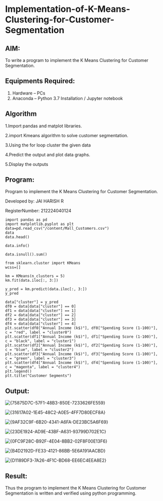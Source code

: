 # Implementation-of-K-Means-Clustering-for-Customer-Segmentation

## AIM:
To write a program to implement the K Means Clustering for Customer Segmentation.

## Equipments Required:
1. Hardware – PCs
2. Anaconda – Python 3.7 Installation / Jupyter notebook

## Algorithm
1.Import pandas and matplot libraries.

2.import Kmeans algorithm to solve customer segmentation.

3.Using the for loop cluster the given data

4.Predict the output and plot data graphs.

5.Display the outputs

## Program:

Program to implement the K Means Clustering for Customer Segmentation.

Developed by: JAI HARISH R

RegisterNumber: 212224040124  
```
import pandas as pd
import matplotlib.pyplot as plt
data=pd.read_csv("/content/Mall_Customers.csv")
data
data.head()

data.info()

data.isnull().sum()

from sklearn.cluster import KMeans
wcss=[]

km = KMeans(n_clusters = 5)
km.fit(data.iloc[:, 3:])

y_pred = km.predict(data.iloc[:, 3:])
y_pred

data["cluster"] = y_pred
df0 = data[data["cluster"] == 0]
df1 = data[data["cluster"] == 1]
df2 = data[data["cluster"] == 2]
df3 = data[data["cluster"] == 3]
df4 = data[data["cluster"] == 4]
plt.scatter(df0["Annual Income (k$)"], df0["Spending Score (1-100)"], c = "red", label = "cluster0")
plt.scatter(df1["Annual Income (k$)"], df1["Spending Score (1-100)"], c = "black", label = "cluster1")
plt.scatter(df2["Annual Income (k$)"], df2["Spending Score (1-100)"], c = "blue", label = "cluster2")
plt.scatter(df3["Annual Income (k$)"], df3["Spending Score (1-100)"], c = "green", label = "cluster3")
plt.scatter(df4["Annual Income (k$)"], df4["Spending Score (1-100)"], c = "magenta", label = "cluster4")
plt.legend()
plt.title("Customer Segments")
```
## Output:
![{75875D7C-57F1-48B3-850E-7233626FE559}](https://github.com/user-attachments/assets/9fac72c9-6631-4279-98a7-aa1eb0b12790)

![{31617A02-1E45-48C2-A0E5-4FF7D80ECF8A}](https://github.com/user-attachments/assets/9e9094b0-60f5-4b2a-b366-532891e3ec5f)

![{9AF32C9F-6B20-4341-A6FA-DE23BC5A6F69}](https://github.com/user-attachments/assets/0e3da521-ed85-4a53-af11-56d21dd4d3e4)

![{23DE1924-AD9E-43BF-A631-93799D702E1C}](https://github.com/user-attachments/assets/926e2af6-bb63-4aad-92fa-69d2fabfbfa0)

![{0FC9F28C-B92F-4E04-8BB2-02F8F00E13F6}](https://github.com/user-attachments/assets/b4c6edbc-c040-480d-804e-fd22cfc0540a)

![{B4D2192D-FE33-4121-86BB-5E6A191AACBD}](https://github.com/user-attachments/assets/d86df8f3-8c82-4e39-b39a-831a4068350e)

![{D1189DF3-7A26-4F1C-BD68-EE6EC4EEA8E2}](https://github.com/user-attachments/assets/e56337de-9f45-46fa-b2c6-8f9ec07e8104)


## Result:
Thus the program to implement the K Means Clustering for Customer Segmentation is written and verified using python programming.

